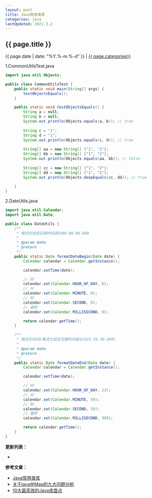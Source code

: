```yaml
---
layout: post
title: Java常用类库
categories: java
lastUpdated: 2021.3.2
---
```


## {{ page.title }}

{{ page.date | date: "%Y.%-m.%-d" }} | <a href="/archive#{{ page.categories }}">{{ page.categories}}</a>

1.CommonUtilsTest.java

```java
import java.util.Objects;

public class CommonUtilsTest {
	public static void main(String[] args) {
		testObjectsEquals();
	}

	public static void testObjectsEquals() {
		String a = null;
		String b = null;
		System.out.println(Objects.equals(a, b)); // true
		
		String c = "1";
		String d = "1";
		System.out.println(Objects.equals(c, d)); // true
		
		String[] aa = new String[] {"1", "2"};
		String[] bb = new String[] {"1", "2"};
		System.out.println(Objects.equals(aa, bb)); // false
		
		String[] cc = new String[] {"1", "2"};
		String[] dd = new String[] {"1", "2"};
		System.out.println(Objects.deepEquals(cc, dd)); // true
		
	}
}
```

2.DateUtils.java

```java
import java.util.Calendar;
import java.util.Date;

public class DateUtils {
	/**
	 * 格式化给定日期时间部分00:00:00.000
	 * 
	 * @param date
	 * @return
	 */
	public static Date formatDateBegin(Date date) {
		Calendar calendar = Calendar.getInstance();

		calendar.setTime(date);

		// 时
		calendar.set(Calendar.HOUR_OF_DAY, 0);
		// 分
		calendar.set(Calendar.MINUTE, 0);
		// 秒
		calendar.set(Calendar.SECOND, 0);
		// 毫秒
		calendar.set(Calendar.MILLISECOND, 0);

		return calendar.getTime();
	}

	/**
	 * 格式化时间(格式化给定日期时间部分为23.59.59.999)
	 * 
	 * @param date
	 * @return
	 */
	public static Date formatDateEnd(Date date) {
		Calendar calendar = Calendar.getInstance();

		calendar.setTime(date);

		// 时
		calendar.set(Calendar.HOUR_OF_DAY, 23);
		// 分
		calendar.set(Calendar.MINUTE, 59);
		// 秒
		calendar.set(Calendar.SECOND, 59);
		// 毫秒
		calendar.set(Calendar.MILLISECOND, 999);

		return calendar.getTime();
	}
}
```

**更新列表：**

*



**参考文章：**

* [Java常用类库][1]
* [关于java中Map的九大问题分析][2]
* [10大最高效的Java库盘点][3]

[1]: https://blog.csdn.net/weixin_42476601/article/details/84329529
[2]: https://www.jb51.net/article/90159.htm
[3]: https://blog.csdn.net/sinat_41832255/article/details/80258637
